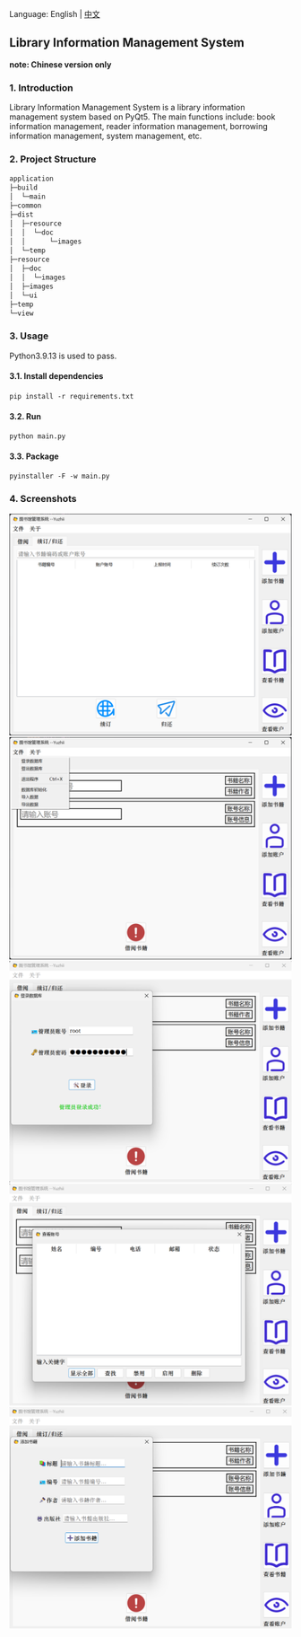 
Language: English | [中文](README.md)

## Library Information Management System

**note: Chinese version only**

### 1. Introduction

Library Information Management System is a library information management system based on PyQt5. The main functions include: book information management, reader information management, borrowing information management, system management, etc.

### 2. Project Structure

```
application
├─build
│  └─main
├─common
├─dist
│  ├─resource
│  │  └─doc
│  │      └─images
│  └─temp
├─resource
│  ├─doc
│  │  └─images
│  ├─images
│  └─ui
├─temp
└─view
```

### 3. Usage

Python3.9.13 is used to pass.

#### 3.1. Install dependencies

```shell
pip install -r requirements.txt
```

#### 3.2. Run

```shell
python main.py
```

#### 3.3. Package

```shell
pyinstaller -F -w main.py
```

### 4. Screenshots

![1](resource/doc/images/1.png) 
![2](resource/doc/images/2.png)
![3](resource/doc/images/3.png)
![4](resource/doc/images/4.png)
![5](resource/doc/images/5.png)
